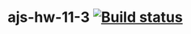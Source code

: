 # ajs-hw-11-3 [![Build status](https://ci.appveyor.com/api/projects/status/brei75sdb66ty2l8?svg=true)](https://ci.appveyor.com/project/vasllly/ajs-hw-11-3)
